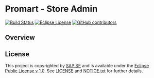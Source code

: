 # Promart - Store Admin

[![Build Status](https://secure.travis-ci.org/promart-io/promart-store-admin.png)](http://travis-ci.org/promart-io/promart-store-admin)
[![Eclipse License](http://img.shields.io/badge/license-Eclipse-brightgreen.svg)](LICENSE)
[![GitHub contributors](https://img.shields.io/github/contributors/promart-io/promart-store-admin.svg)](https://github.com/promart-io/promart-store-admin/graphs/contributors)


## Overview


## License

This project is copyrighted by [SAP SE](http://www.sap.com/) and is available under the [Eclipse Public License v 1.0](https://www.eclipse.org/legal/epl-v10.html). See [LICENSE](LICENSE) and [NOTICE.txt](NOTICE.txt) for further details.
